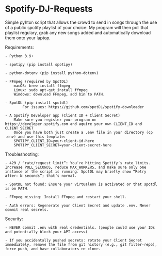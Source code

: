 # Spotify-DJ-Requests
Simple pyhton script that allows the crowd to send in songs through the use of a public spotify playlist of your choice. My program will then poll that playlist regulary, grab any new songs added and automatically download them onto your laptop. 

Requirements:

    - Python 3.9+

    - spotipy (pip install spotipy)
    
    - python-dotenv (pip install python-dotenv)

    - FFmpeg (required by SpotDL)
        macOS: brew install ffmpeg
        Linux: sudo apt-get install ffmpeg
        Windows: download FFmpeg, add bin to PATH.

    - SpotDL (pip install spotdl) 
            For issues: https://github.com/spotDL/spotify-downloader

    - A Spotify Developer app (Client ID + Client Secret)
        Make sure you register your program on https://developer.spotify.com and aquire your own CLIENT_ID and CLIENT_SECRET
        Once you have both just create a .env file in your directory (cp .env) and use this template:
        SPOTIPY_CLIENT_ID=your-client-id-here
        SPOTIPY_CLIENT_SECRET=your-client-secret-here

Troubleshooting:

    - 429 / “rate/request limit”: You’re hitting Spotify’s rate limits. Increase POLL_SECONDS, reduce MAX_WORKERS, and make sure only one instance of the script is running. SpotDL may briefly show “Retry after: N seconds”; that’s normal.

    - SpotDL not found: Ensure your virtualenv is activated or that spotdl is on PATH.

    - FFmpeg missing: Install FFmpeg and restart your shell.

    - Auth errors: Regenerate your Client Secret and update .env. Never commit real secrets.

Security:

    - NEVER commit .env with real credentials. (people could use your IDs and potentially block your API access)

    - If you accidentally pushed secrets: rotate your Client Secret immediately, remove the file from git history (e.g., git filter-repo), force-push, and have collaborators re-clone.

